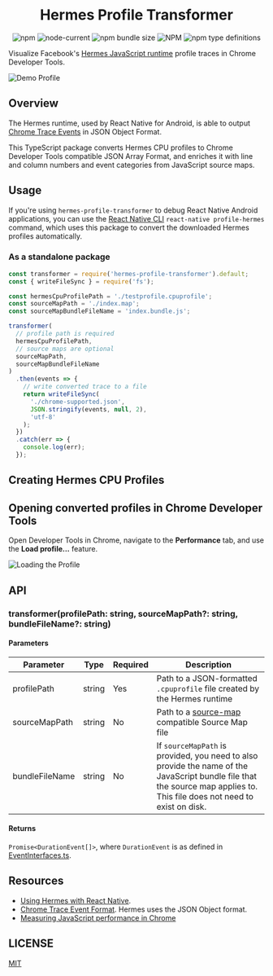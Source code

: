<h1 align="center">
  Hermes Profile Transformer
</h1>

<p align="center">
<img alt="npm" src="https://img.shields.io/npm/v/hermes-profile-transformer">
<img alt="node-current" src="https://img.shields.io/node/v/hermes-profile-transformer">
<img alt="npm bundle size" src="https://img.shields.io/bundlephobia/min/hermes-profile-transformer">
<img alt="NPM" src="https://img.shields.io/npm/l/hermes-profile-transformer">
<img alt="npm type definitions" src="https://img.shields.io/npm/types/hermes-profile-transformer">
</p>

Visualize Facebook's [Hermes JavaScript runtime](https://github.com/facebook/hermes) profile traces in Chrome Developer Tools.

![Demo Profile](https://raw.githubusercontent.com/react-native-community/hermes-profile-transformer/master/assets/convertedProfile.png)

## Overview

The Hermes runtime, used by React Native for Android, is able to output [Chrome Trace Events](https://docs.google.com/document/d/1CvAClvFfyA5R-PhYUmn5OOQtYMH4h6I0nSsKchNAySU/preview) in JSON Object Format.

This TypeScript package converts Hermes CPU profiles to Chrome Developer Tools compatible JSON Array Format, and enriches it with line and column numbers and event categories from JavaScript source maps.

## Usage

If you're using `hermes-profile-transformer` to debug React Native Android applications, you can use the [React Native CLI](https://github.com/react-native-community/cli) `react-native profile-hermes` command, which uses this package to convert the downloaded Hermes profiles automatically.

### As a standalone package

```js
const transformer = require('hermes-profile-transformer').default;
const { writeFileSync } = require('fs');

const hermesCpuProfilePath = './testprofile.cpuprofile';
const sourceMapPath = './index.map';
const sourceMapBundleFileName = 'index.bundle.js';

transformer(
  // profile path is required
  hermesCpuProfilePath,
  // source maps are optional
  sourceMapPath,
  sourceMapBundleFileName
)
  .then(events => {
    // write converted trace to a file
    return writeFileSync(
      './chrome-supported.json',
      JSON.stringify(events, null, 2),
      'utf-8'
    );
  })
  .catch(err => {
    console.log(err);
  });
```

## Creating Hermes CPU Profiles

## Opening converted profiles in Chrome Developer Tools

Open Developer Tools in Chrome, navigate to the **Performance** tab, and use the **Load profile...** feature.

![Loading the Profile](https://raw.githubusercontent.com/react-native-community/hermes-profile-transformer/master/assets/loading.png)

## API

### transformer(profilePath: string, sourceMapPath?: string, bundleFileName?: string)

#### Parameters

| Parameter      | Type   | Required | Description                                                                                                                                                               |
| -------------- | ------ | -------- | ------------------------------------------------------------------------------------------------------------------------------------------------------------------------- |
| profilePath    | string | Yes      | Path to a JSON-formatted `.cpuprofile` file created by the Hermes runtime                                                                                                 |
| sourceMapPath  | string | No       | Path to a [source-map](https://www.npmjs.com/package/source-map) compatible Source Map file                                                                               |
| bundleFileName | string | No       | If `sourceMapPath` is provided, you need to also provide the name of the JavaScript bundle file that the source map applies to. This file does not need to exist on disk. |

#### Returns

`Promise<DurationEvent[]>`, where `DurationEvent` is as defined in [EventInterfaces.ts](src/types/EventInterfaces.ts).

## Resources

- [Using Hermes with React Native](https://reactnative.dev/docs/hermes).
- [Chrome Trace Event Format](https://docs.google.com/document/d/1CvAClvFfyA5R-PhYUmn5OOQtYMH4h6I0nSsKchNAySU/preview). Hermes uses the JSON Object format.
- [Measuring JavaScript performance in Chrome](https://developers.google.com/web/tools/chrome-devtools/evaluate-performance/reference)

## LICENSE

[MIT](LICENSE)
